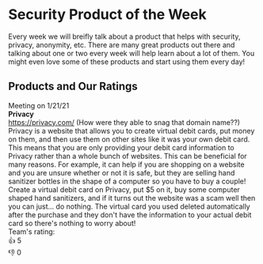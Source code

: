 # Security Product of the Week
Every week we will breifly talk about a product that helps with security, privacy, anonymity, etc. There are many great products out there and talking about one or two every week will help learn about a lot of them. You might even love some of these products and start using them every day!

## Products and Our Ratings
Meeting on 1/21/21<br>
<b>Privacy</b><br>
https://privacy.com/ (How were they able to snag that domain name??)<br>
Privacy is a website that allows you to create virtual debit cards, put money on them, and then use them on other sites like it was your own debit card. This means that you are only providing your debit card information to Privacy rather than a whole bunch of websites. This can be beneficial for many reasons. For example, it can help if you are shopping on a website and you are unsure whether or not it is safe, but they are selling hand sanitizer bottles in the shape of a computer so you have to buy a couple! Create a virtual debit card on Privacy, put $5 on it, buy some computer shaped hand sanitizers, and if it turns out the website was a scam well then you can just... do nothing. The virtual card you used deleted automatically after the purchase and they don't have the information to your actual debit card so there's nothing to worry about!<br>
Team's rating: <br>
👍 5 <br>
👎 0 <br>
